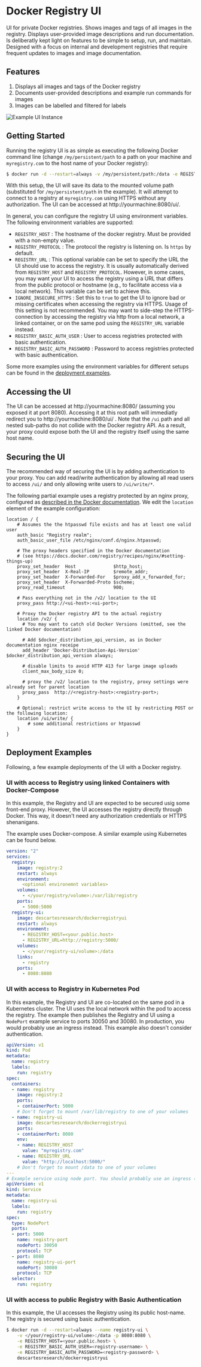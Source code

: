 # Docker Registry UI

UI for private Docker registries. Shows images and tags of all images in the registry. Displays user-provided image descriptions and run documentation. Is deliberatly kept light on features to be simple to setup, run, and maintain.
Designed with a focus on internal and development registries that require frequent updates to images and image documentation.

## Features
1. Displays all images and tags of the Docker registry
2. Documents user-provided descriptions and example run commands for images
3. Images can be labelled and filtered for labels

![Example UI Instance](https://user-images.githubusercontent.com/6392457/48422040-12041680-e75e-11e8-8919-2d361488e627.png)

## Getting Started

Running the registry UI is as simple as executing the following Docker command line (change `/my/persistent/path` to a path on your machine and `myregistry.com` to the host name of your Docker registry):

```bash
$ docker run -d --restart=always -v /my/persistent/path:/data -e REGISTRY_HOST=myregistry.com -p 8080:8080 descartesresearch/dockerregistryui
```

With this setup, the UI will save its data to the mounted volume path (substituted for `/my/persistent/path` in the example). It will attempt to connect to a registry at `myregistry.com` using HTTPS without any authorization. The UI can be accessed at http://yourmachine:8080/ui/.

In general, you can configure the registry UI using environment variables. The following environment variables are supported:

* `REGISTRY_HOST` : The hostname of the docker registry. Must be provided with a non-empty value.
* `REGISTRY_PROTOCOL` : The protocol the registry is listening on. Is `https` by default.
* `REGISTRY_URL` : This optional variable can be set to specify the URL the UI should use to access the registry. It is usually automatically derived from `REGISTRY_HOST` and `REGISTRY_PROTOCOL`. However, in some cases, you may want your UI to access the registry using a URL that differs from the public protocol or hostname (e.g., to facilitate access via a local network). This variable can be set to achieve this.
* `IGNORE_INSECURE_HTTPS` : Set this to `true` to get the UI to ignore bad or missing certificates when accessing the registry via HTTPS. Usage of this setting is not recommended. You may want to side-step the HTTPS-connection by accessing the registry via http from a local network, a linked container, or on the same pod using the `REGISTRY_URL` variable instead.
* `REGISTRY_BASIC_AUTH_USER` : User to access registries protected with basic authentication.
* `REGISTRY_BASIC_AUTH_PASSWORD` : Password to access registries protected with basic authentication.

Some more examples using the environment variables for different setups can be found in the [deployment examples](#deployment-examples).

## Accessing the UI

The UI can be accessed at http://yourmachine:8080/ (assuming you exposed it at port 8080). Accessing it at this root path will immediatly redirect you to http://yourmachine:8080/ui/ . Note that the `/ui` path and all nested sub-paths do not collide with the Docker registry API. As a result, your proxy could expose both the UI and the registry itself using the same host name.

## Securing the UI

The recommended way of securing the UI is by adding authentication to your proxy. You can add read/write authentication by allowing all read users to access `/ui/` and only allowing write users to `/ui/write/*`.

The following partial example uses a registry protected by an nginx proxy, configured as [described in the Docker documentation](https://docs.docker.com/registry/recipes/nginx/#setting-things-up). We edit the `location` element of the example configuration:

```nginx
location / {
    # Assumes the the htpasswd file exists and has at least one valid user
    auth_basic "Registry realm";
    auth_basic_user_file /etc/nginx/conf.d/nginx.htpasswd;

    # The proxy headers specified in the Docker documentation
    # (see https://docs.docker.com/registry/recipes/nginx/#setting-things-up)
    proxy_set_header  Host              $http_host;
    proxy_set_header  X-Real-IP         $remote_addr;
    proxy_set_header  X-Forwarded-For   $proxy_add_x_forwarded_for;
    proxy_set_header  X-Forwarded-Proto $scheme;
    proxy_read_timeout                  900;

    # Pass everything not in the /v2/ location to the UI
    proxy_pass http://<ui-host>:<ui-port>;

    # Proxy the Docker registry API to the actual registry
    location /v2/ {
      # You may want to catch old Docker Versions (omitted, see the linked Docker documentation)

      # Add $docker_distribution_api_version, as in Docker documentation nginx receipe
      add_header 'Docker-Distribution-Api-Version' $docker_distribution_api_version always;

      # disable limits to avoid HTTP 413 for large image uploads
      client_max_body_size 0;

      # proxy the /v2/ location to the registry, proxy settings were already set for parent location
      proxy_pass  http://<registry-host>:<registry-port>;
    }

    # Optional: restrict write access to the UI by restricting POST or the following location:
    location /ui/write/ {
        # some additional restrictions or htpasswd
    }
}

```

## Deployment Examples

Following, a few example deployments of the UI with a Docker registry.

### UI with access to Registry using linked Containers with Docker-Compose

In this example, the Registry and UI are expected to be secured usig some front-end proxy. However, the UI accesses the registry directly through Docker. This way, it doesn't need any authorization credentials or HTTPS shenanigans.

The example uses Docker-compose. A similar example using Kubernetes can be found below.

```yaml
version: "2"
services:
  registry:
    image: registry:2
    restart: always
    environment:
      <optional environemnt variables>
    volumes:
      - </your/registry/volume>:/var/lib/registry
    ports:
      - 5000:5000
  registry-ui:
    image: descartesresearch/dockerregistryui
    restart: always
    environment:
      - REGISTRY_HOST=<your.public.host>
      - REGISTRY_URL=http://registry:5000/
    volumes:
      - </your/registry-ui/volume>:/data
    links:
      - registry
    ports:
      - 8080:8080
```

### UI with access to Registry in Kubernetes Pod

In this example, the Registry and UI are co-located on the same pod in a Kubernetes cluster. The UI uses the local network within the pod to access the registry. The example then publishes the Registry and UI using a `NodePort` example service to ports 30050 and 30080. In production, you would probably use an ingress instead. This example also doesn't consider authentication.

```yaml
apiVersion: v1
kind: Pod
metadata:
  name: registry
  labels:
    run: registry
spec:
  containers:
  - name: registry
    image: registry:2
    ports:
    - containerPort: 5000
    # Don't forget to mount /var/lib/registry to one of your volumes
  - name: registry-ui
    image: descartesresearch/dockerregistryui
    ports:
    - containerPort: 8080
    env:
    - name: REGISTRY_HOST
      value: "myregistry.com"
    - name: REGISTRY_URL
      value: "http://localhost:5000/"
    # Don't forget to mount /data to one of your volumes
---
# Example service using node port. You should probably use an ingress (facilitating authentication) instead.
apiVersion: v1
kind: Service
metadata:
  name: registry-ui
  labels:
    run: registry
spec:
  type: NodePort
  ports:
  - port: 5000
    name: registry-port
    nodePort: 30050
    protocol: TCP
  - port: 8080
    name: registry-ui-port
    nodePort: 30080
    protocol: TCP
  selector:
    run: registry

```

### UI with access to public Registry with Basic Authentication

In this example, the UI accesses the Registry using its public host-name. The registry is secured using basic authentication.

```bash
$ docker run -d --restart=always --name registry-ui \
    -v </your/registry-ui/volume>:/data -p 8080:8080 \
    -e REGISTRY_HOST=<your.public.host> \
    -e REGISTRY_BASIC_AUTH_USER=<registry-username> \
    -e REGISTRY_BASIC_AUTH_PASSWORD=<registry-password> \
    descartesresearch/dockerregistryui
```